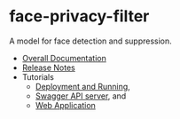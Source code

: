 # face-privacy-filter
A model for face detection and suppression.

* [Overall Documentation](docs/face-privacy-filter.md)
* [Release Notes](docs/release-notes.md)
* Tutorials
    * [Deployment and Running](docs/tutorials/lesson1.md),
    * [Swagger API server](docs/tutorials/lesson2.md), and
    * [Web Application](docs/tutorials/lesson3.md)


